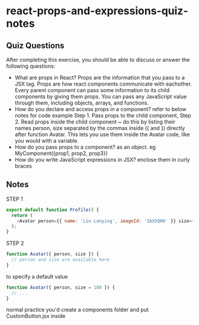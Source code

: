 # react-props-and-expressions-quiz-notes

## Quiz Questions

After completing this exercise, you should be able to discuss or answer the following questions:

- What are props in React?
  Props are the information that you pass to a JSX tag.
  Props are how react components communicate with eachother. Every parent component can pass some information to its child components by giving them props. You can pass any JavaScript value through them, including objects, arrays, and functions.
- How do you declare and access props in a component?
  refer to below notes for code example
  Step 1. Pass props to the child component,
  Step 2. Read props inside the child component
  ~ do this by listing their names person, size separated by the commas inside ({ and }) directly after function Avatar. This lets you use them inside the Avatar code, like you would with a variable.
- How do you pass props to a component?
  as an object. eg MyComponent({prop1, prop2, prop3})
- How do you write JavaScript expressions in JSX?
  enclose them in curly braces

## Notes

STEP 1

```js
export default function Profile() {
  return (
    <Avatar person={{ name: 'Lin Lanying', imageId: '1bX5QH6' }} size={100} />
  );
}
```

STEP 2

```js
function Avatar({ person, size }) {
  // person and size are available here
}
```

to specify a default value

```js
function Avatar({ person, size = 100 }) {
  // ...
}
```

normal practice you'd create a components folder and put CustomButton.jsx inside
